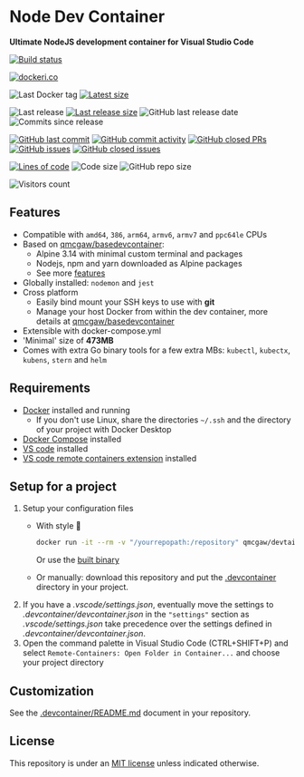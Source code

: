 # Node Dev Container

**Ultimate NodeJS development container for Visual Studio Code**

[![Build status](https://github.com/qdm12/nodedevcontainer/workflows/Buildx%20latest/badge.svg)](https://github.com/qdm12/nodedevcontainer/actions?query=workflow%3A%22Buildx+latest%22)

[![dockeri.co](https://dockeri.co/image/qmcgaw/nodedevcontainer)](https://hub.docker.com/r/qmcgaw/nodedevcontainer)

![Last Docker tag](https://img.shields.io/docker/v/qmcgaw/nodedevcontainer?sort=semver&label=Last%20Docker%20tag)
[![Latest size](https://img.shields.io/docker/image-size/qmcgaw/nodedevcontainer/latest?label=Latest%20image)](https://hub.docker.com/r/qmcgaw/nodedevcontainer/tags)

![Last release](https://img.shields.io/github/release/qdm12/nodedevcontainer?label=Last%20release)
[![Last release size](https://img.shields.io/docker/image-size/qmcgaw/nodedevcontainer?sort=semver&label=Last%20released%20image)](https://hub.docker.com/r/qmcgaw/nodedevcontainer/tags?page=1&ordering=last_updated)
![GitHub last release date](https://img.shields.io/github/release-date/qdm12/nodedevcontainer?label=Last%20release%20date)
![Commits since release](https://img.shields.io/github/commits-since/qdm12/nodedevcontainer/latest?sort=semver)

[![GitHub last commit](https://img.shields.io/github/last-commit/qdm12/nodedevcontainer.svg)](https://github.com/qdm12/nodedevcontainer/commits/main)
[![GitHub commit activity](https://img.shields.io/github/commit-activity/y/qdm12/nodedevcontainer.svg)](https://github.com/qdm12/nodedevcontainer/graphs/contributors)
[![GitHub closed PRs](https://img.shields.io/github/issues-pr-closed/qdm12/nodedevcontainer.svg)](https://github.com/qdm12/nodedevcontainer/pulls?q=is%3Apr+is%3Aclosed)
[![GitHub issues](https://img.shields.io/github/issues/qdm12/nodedevcontainer.svg)](https://github.com/qdm12/nodedevcontainer/issues)
[![GitHub closed issues](https://img.shields.io/github/issues-closed/qdm12/nodedevcontainer.svg)](https://github.com/qdm12/nodedevcontainer/issues?q=is%3Aissue+is%3Aclosed)

[![Lines of code](https://img.shields.io/tokei/lines/github/qdm12/nodedevcontainer)](https://github.com/qdm12/nodedevcontainer)
![Code size](https://img.shields.io/github/languages/code-size/qdm12/nodedevcontainer)
![GitHub repo size](https://img.shields.io/github/repo-size/qdm12/nodedevcontainer)

![Visitors count](https://visitor-badge.laobi.icu/badge?page_id=nodedevcontainer.readme)

## Features

- Compatible with `amd64`, `386`, `arm64`, `armv6`, `armv7` and `ppc64le` CPUs
- Based on [qmcgaw/basedevcontainer](https://github.com/qdm12/basedevcontainer):
    - Alpine 3.14 with minimal custom terminal and packages
    - Nodejs, npm and yarn downloaded as Alpine packages
    - See more [features](https://github.com/qdm12/basedevcontainer#features)
- Globally installed: `nodemon` and `jest`
- Cross platform
    - Easily bind mount your SSH keys to use with **git**
    - Manage your host Docker from within the dev container, more details at [qmcgaw/basedevcontainer](https://github.com/qdm12/basedevcontainer#features)
- Extensible with docker-compose.yml
- 'Minimal' size of **473MB**
- Comes with extra Go binary tools for a few extra MBs: `kubectl`, `kubectx`, `kubens`, `stern` and `helm`

## Requirements

- [Docker](https://www.docker.com/products/docker-desktop) installed and running
    - If you don't use Linux, share the directories `~/.ssh` and the directory of your project with Docker Desktop
- [Docker Compose](https://docs.docker.com/compose/install/) installed
- [VS code](https://code.visualstudio.com/download) installed
- [VS code remote containers extension](https://marketplace.visualstudio.com/items?itemName=ms-vscode-remote.remote-containers) installed

## Setup for a project

1. Setup your configuration files
    - With style 💯

        ```sh
        docker run -it --rm -v "/yourrepopath:/repository" qmcgaw/devtainr:v0.2.0 -dev node -path /repository -name projectname
        ```

        Or use the [built binary](https://github.com/qdm12/devtainr#binary)
    - Or manually: download this repository and put the [.devcontainer](.devcontainer) directory in your project.
1. If you have a *.vscode/settings.json*, eventually move the settings to *.devcontainer/devcontainer.json* in the `"settings"` section as *.vscode/settings.json* take precedence over the settings defined in *.devcontainer/devcontainer.json*.
1. Open the command palette in Visual Studio Code (CTRL+SHIFT+P) and select `Remote-Containers: Open Folder in Container...` and choose your project directory

## Customization

See the [.devcontainer/README.md](.devcontainer/README.md) document in your repository.

## License

This repository is under an [MIT license](https://github.com/qdm12/nodedevcontainer/master/LICENSE) unless indicated otherwise.

